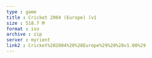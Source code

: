 ```yaml
---
type : game
title : Cricket 2004 (Europe) (v1
size : 518.7 M
format : iso
archive : zip
server : myrient
link2 : Cricket%202004%20%28Europe%29%20%28v1.00%29
---
```


